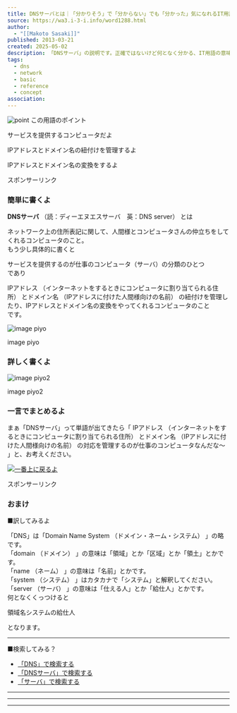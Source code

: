 ```yaml
---
title: DNSサーバとは｜「分かりそう」で「分からない」でも「分かった」気になれるIT用語辞典
source: https://wa3.i-3-i.info/word1288.html
author:
  - "[[Makoto Sasaki]]"
published: 2013-03-21
created: 2025-05-02
description: 「DNSサーバ」の説明です。正確ではないけど何となく分かる、IT用語の意味を「ざっくりと」理解するためのIT用語辞典です。専門外の方でも理解しやすいように、初心者が分かりやすい表現を使うように心がけています。
tags:
  - dns
  - network
  - basic
  - reference
  - concept
association:
---
```

![point](https://wa3.i-3-i.info/img/wa3piyo2.png "point") この用語のポイント

サービスを提供するコンピュータだよ

IPアドレスとドメイン名の紐付けを管理するよ

IPアドレスとドメイン名の変換をするよ

スポンサーリンク

### 簡単に書くよ

**DNSサーバ** （読：ディーエヌエスサーバ　英：DNS server） とは  
  
ネットワーク上の住所表記に関して、人間様とコンピュータさんの仲立ちをしてくれるコンピュータのこと。  
もう少し具体的に書くと  
  
サービスを提供するのが仕事のコンピュータ（サーバ）の分類のひとつ  
であり  
  
IPアドレス （インターネットをするときにコンピュータに割り当てられる住所） とドメイン名 （IPアドレスに付けた人間様向けの名前） の紐付けを管理したり、IPアドレスとドメイン名の変換をやってくれるコンピュータのこと  
です。

  
![image piyo](https://wa3.i-3-i.info/img/piyo_line/wa3piyo_line02_spring01.png)

image piyo

### 詳しく書くよ

  
![image piyo2](https://wa3.i-3-i.info/img/piyo_line/wa3piyo_line03_spring01.png)

image piyo2

### 一言でまとめるよ

まぁ「DNSサーバ」って単語が出てきたら「 IPアドレス （インターネットをするときにコンピュータに割り当てられる住所） とドメイン名 （IPアドレスに付けた人間様向けの名前） の対応を管理するのが仕事のコンピュータなんだな～ 」と、お考えください。

[![一番上に戻るよ](https://wa3.i-3-i.info/img/piyo_line/wa3piyo_line04.png "一番上に戻るよ")](https://wa3.i-3-i.info/)

スポンサーリンク

### おまけ

■訳してみるよ

「DNS」は「Domain Name System （ドメイン・ネーム・システム） 」の略です。  
「domain （ドメイン） 」の意味は「領域」とか「区域」とか「領土」とかです。  
「name （ネーム） 」の意味は「名前」とかです。  
「system （システム） 」はカタカナで「システム」と解釈してください。  
「server （サーバ） 」の意味は「仕える人」とか「給仕人」とかです。  
何となくくっつけると  
  
領域名システムの給仕人  
  
となります。  

---

■検索してみる？

- [「DNS」で検索する](https://wa3.i-3-i.info/search.html?q=DNS&md=detail&ln=)
- [「DNSサーバ」で検索する](https://wa3.i-3-i.info/search.html?q=DNS%E3%82%B5%E3%83%BC%E3%83%90&md=detail&ln=)
- [「サーバ」で検索する](https://wa3.i-3-i.info/search.html?q=%E3%82%B5%E3%83%BC%E3%83%90&md=detail&ln=)

---

---

---